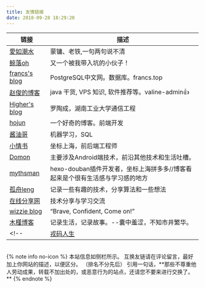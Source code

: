 ```yaml
---
title: 友情链接
date: 2018-09-28 18:29:20
---
```


|<center>链接</center>|<center>描述</center>|
|:--|:--|
|[愛如潮水](https://recell.github.io)|蒙镛、老铁,一句两句说不清|
|[鲸落oh](https://hexiongbiao.cn)|又一个被我带入坑的小伙子！|
|[francs's blog](https://postgres.fun)|PostgreSQL中文网。数据库。francs.top|
|[赵俊的博客](http://www.zhaojun.im)| java 干货, VPS 知识, 软件推荐等。valine-admin👍|
|[Higher's blog](https://luotaocheng.github.io)|罗陶成，湖南工业大学通信工程|
|[hojun](https://www.hojun.cn)|一个好奇的博客。前端开发|
|[酱油哥](https://enfangzhong.github.io)|机器学习，SQL|
|[小情书](https://lancelik.github.io)|坐标上海，前后端工程师|
|[Domon](https://www.domon.cn)|主要涉及Android端技术，前沿其他技术和生活吐槽。|
|[mythsman](http://blog.mythsman.com)|hexo-douban插件开发者，坐标上海拼多多//博客看起来是个很有生活感与学习感的地方|
|[孤舟leng](https://blleng.cn)|记录一些有趣的技术，分享算法和一些想法|
|[在线分享网](https://www.52share.online)|技术分享与学习交流|
|[wizzie blog](https://wizzie.top/)|“Brave, Confident, Come on!”|
|[木槿博客](https://www.xiaomujin.club/)|记录生活，记录故事。\-\-囊中羞涩，不知市井繁华。|
<!-- |[戎码人生](http://qiuchengjia.cn)|邱承佳学长ACM,java,安卓等，还有搭这个博客的启发| -->

<br>
{% note info no-icon %}
本站信息如侧栏所示。
互换友链请在评论留言，最好加上你网站的描述，以便区分。 （排名不分先后）
引用一句话，**那些不尊重他人劳动成果，转载不加出处的，或恶意行为的站点，还请您不要来进行交换了。**
{% endnote %}